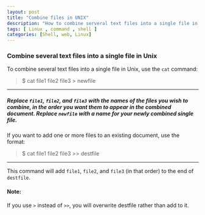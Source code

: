 ```yaml
---
layout: post
title: "Combine files in UNIX"
description: "How to combine serveral text files into a single file in UNIX"
tags: [ Linux , command , shell ]
categories: [Shell, web, Linux]
---
```


### Combine several text files into a single file in Unix
To combine several text files into a single file in Unix, use the ``cat`` command:
>$ cat file1 file2 file3 > newfile
---

##### Replace ``file1``, ``file2``, and ``file3`` with the names of the files you wish to combine, in the order you want them to appear in the combined document. Replace ``newfile`` with a name for your newly combined single file.
If you want to add one or more files to an existing document, use the format:
>$ cat file1 file2 file3 >> destfile
---

This command will add ``file1``, ``file2``, and ``file3`` (in that order) to the end of ``destfile``.

#### Note: 
If you use ``>`` instead of ``>>``, you will overwrite destfile rather than add to it.

